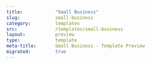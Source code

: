 ```yaml
---
title:            "Small Business"
slug:             small-business
category:         templates
src:              /templates/small-business
layout:           preview
type:             template
meta-title:       Small Business - Template Preview
migrated:         true
---
```

